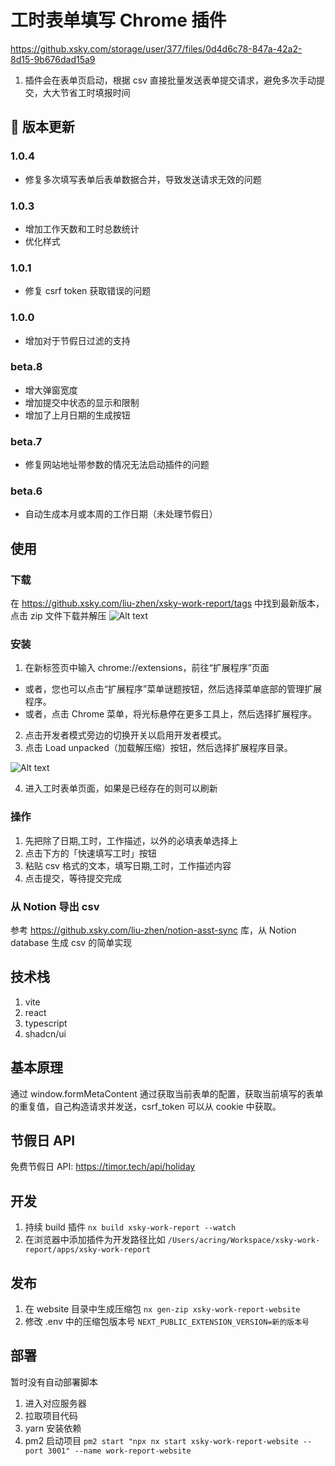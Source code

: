 # 工时表单填写 Chrome 插件

https://github.xsky.com/storage/user/377/files/0d4d6c78-847a-42a2-8d15-9b676dad15a9

1. 插件会在表单页启动，根据 csv 直接批量发送表单提交请求，避免多次手动提交，大大节省工时填报时间

## 🦋 版本更新

### 1.0.4

- 修复多次填写表单后表单数据合并，导致发送请求无效的问题

### 1.0.3

- 增加工作天数和工时总数统计
- 优化样式

### 1.0.1

- 修复 csrf token 获取错误的问题

### 1.0.0

- 增加对于节假日过滤的支持

### beta.8

- 增大弹窗宽度
- 增加提交中状态的显示和限制
- 增加了上月日期的生成按钮

### beta.7

- 修复网站地址带参数的情况无法启动插件的问题

### beta.6

- 自动生成本月或本周的工作日期（未处理节假日）

## 使用

### 下载

在 https://github.xsky.com/liu-zhen/xsky-work-report/tags 中找到最新版本，点击 zip 文件下载并解压
![Alt text](image-1.png)

### 安装

1. 在新标签页中输入 chrome://extensions，前往“扩展程序”页面

- 或者，您也可以点击“扩展程序”菜单谜题按钮，然后选择菜单底部的管理扩展程序。
- 或者，点击 Chrome 菜单，将光标悬停在更多工具上，然后选择扩展程序。

2. 点击开发者模式旁边的切换开关以启用开发者模式。
3. 点击 Load unpacked（加载解压缩）按钮，然后选择扩展程序目录。

![Alt text](image.png)

4. 进入工时表单页面，如果是已经存在的则可以刷新

### 操作

1. 先把除了日期,工时，工作描述，以外的必填表单选择上
2. 点击下方的「快速填写工时」按钮
3. 粘贴 csv 格式的文本，填写日期,工时，工作描述内容
4. 点击提交，等待提交完成

### 从 Notion 导出 csv

参考 https://github.xsky.com/liu-zhen/notion-asst-sync 库，从 Notion database 生成 csv 的简单实现

## 技术栈

1. vite
2. react
3. typescript
4. shadcn/ui

## 基本原理

通过 window.formMetaContent 通过获取当前表单的配置，获取当前填写的表单的重复值，自己构造请求并发送，csrf_token 可以从 cookie 中获取。

## 节假日 API

免费节假日 API: https://timor.tech/api/holiday


## 开发

1. 持续 build 插件 `nx build xsky-work-report --watch`
2. 在浏览器中添加插件为开发路径比如 `/Users/acring/Workspace/xsky-work-report/apps/xsky-work-report`

## 发布

1. 在 website 目录中生成压缩包 `nx gen-zip xsky-work-report-website`
2. 修改 .env 中的压缩包版本号 `NEXT_PUBLIC_EXTENSION_VERSION=新的版本号`

## 部署

暂时没有自动部署脚本

1. 进入对应服务器
2. 拉取项目代码
3. yarn 安装依赖
4. pm2 启动项目 `pm2 start "npx nx start xsky-work-report-website --port 3001" --name work-report-website`
